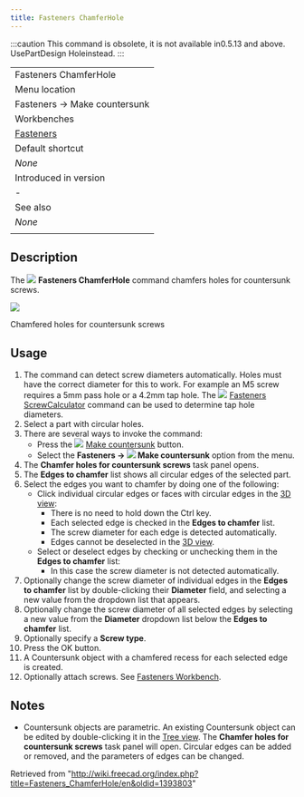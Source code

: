 ```yaml
---
title: Fasteners ChamferHole
---
```


:::caution
This command is obsolete, it is not available in0.5.13 and above. UsePartDesign Holeinstead.
:::

|                                                         |
| ------------------------------------------------------- |
| Fasteners ChamferHole                                   |
| Menu location                                           |
| Fasteners → Make countersunk                            |
| Workbenches                                             |
| [Fasteners](/Fasteners_Workbench "Fasteners Workbench") |
| Default shortcut                                        |
| _None_                                                  |
| Introduced in version                                   |
| -                                                       |
| See also                                                |
| _None_                                                  |
|                                                         |

## Description

The ![](/images/Fasteners_ChamferHole.svg) **Fasteners ChamferHole** command chamfers holes for countersunk screws.

![](/images/Fasteners_ChamferHole_Example.png)

Chamfered holes for countersunk screws

## Usage

1. The command can detect screw diameters automatically. Holes must have the correct diameter for this to work. For example an M5 screw requires a 5mm pass hole or a 4.2mm tap hole. The ![](/images/Fasteners_ScrewCalculator.svg) [Fasteners ScrewCalculator](/Fasteners_ScrewCalculator "Fasteners ScrewCalculator") command can be used to determine tap hole diameters.
2. Select a part with circular holes.
3. There are several ways to invoke the command:
   - Press the ![](/images/Fasteners_ChamferHole.svg) [Make countersunk](/Fasteners_ChamferHole "Fasteners ChamferHole") button.
   - Select the **Fasteners → ![](/images/Fasteners_ChamferHole.svg) Make countersunk** option from the menu.
4. The **Chamfer holes for countersunk screws** task panel opens.
5. The **Edges to chamfer** list shows all circular edges of the selected part.
6. Select the edges you want to chamfer by doing one of the following:
   - Click individual circular edges or faces with circular edges in the [3D view](/3D_view "3D view"):
     - There is no need to hold down the Ctrl key.
     - Each selected edge is checked in the **Edges to chamfer** list.
     - The screw diameter for each edge is detected automatically.
     - Edges cannot be deselected in the [3D view](/3D_view "3D view").
   - Select or deselect edges by checking or unchecking them in the **Edges to chamfer** list:
     - In this case the screw diameter is not detected automatically.
7. Optionally change the screw diameter of individual edges in the **Edges to chamfer** list by double-clicking their **Diameter** field, and selecting a new value from the dropdown list that appears.
8. Optionally change the screw diameter of all selected edges by selecting a new value from the **Diameter** dropdown list below the **Edges to chamfer** list.
9. Optionally specify a **Screw type**.
10. Press the OK button.
11. A Countersunk object with a chamfered recess for each selected edge is created.
12. Optionally attach screws. See [Fasteners Workbench](/Fasteners_Workbench#Usage "Fasteners Workbench").

## Notes

- Countersunk objects are parametric. An existing Countersunk object can be edited by double-clicking it in the [Tree view](/Tree_view "Tree view"). The **Chamfer holes for countersunk screws** task panel will open. Circular edges can be added or removed, and the parameters of edges can be changed.

Retrieved from "<http://wiki.freecad.org/index.php?title=Fasteners_ChamferHole/en&oldid=1393803>"
